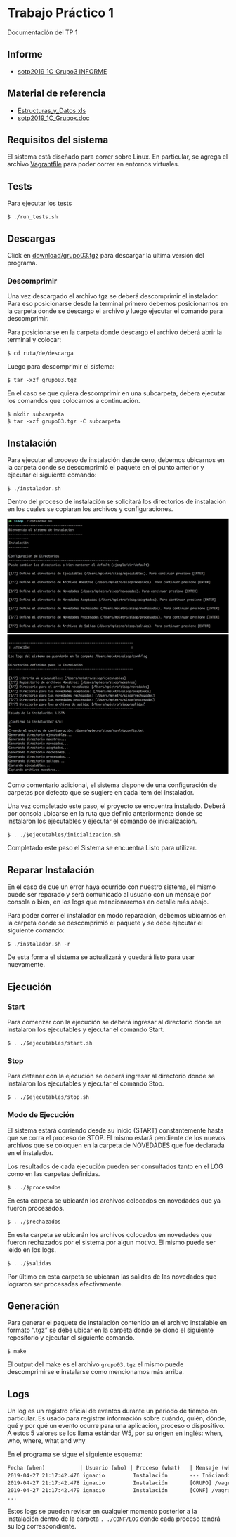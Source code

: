 # Trabajo Práctico 1
Documentación del TP 1

## Informe
* [sotp2019_1C_Grupo3 INFORME](https://docs.google.com/document/d/17fwBOCXZRLtW0UiFKPMIN38buXLxz6Wy7q4qGKFwdN8/edit?usp=sharing)

## Material de referencia
* [Estructuras_y_Datos.xls](https://drive.google.com/file/d/0BxKJAFKQWp8US1pDMFdZRi1TM3JvSmZMSUFYTDBwWjRDMjQw/view?usp=sharing)
* [sotp2019_1C_Grupox.doc](https://drive.google.com/file/d/0BxKJAFKQWp8UaHZHVmdIR2gyLVI5dkV5ZzlQLURxYU5EYnRF/view?usp=sharing)

## Requisitos del sistema
El sistema está diseñado para correr sobre Linux.
En particular, se agrega el archivo [Vagrantfile](../Vagrantfile) para poder correr en entornos virtuales.

## Tests
Para ejecutar los tests

    $ ./run_tests.sh

## Descargas 
Click en [download/grupo03.tgz](download/grupo03.tgz) para descargar la última versión del programa.

### Descomprimir

Una vez descargado el archivo tgz se deberá descomprimir el instalador. Para eso posicionarse desde la terminal primero debemos posicionarnos en la carpeta donde se descargo el archivo y luego ejecutar el comando para descomprimir.

Para posicionarse en la carpeta donde descargo el archivo deberá abrir la terminal y colocar:

    $ cd ruta/de/descarga

Luego para descomprimir el sistema:

    $ tar -xzf grupo03.tgz

En el caso se que quiera descomprimir en una subcarpeta, debera ejecutar los comandos que colocamos a continuación.

    $ mkdir subcarpeta
    $ tar -xzf grupo03.tgz -C subcarpeta

## Instalación
Para ejecutar el proceso de instalación desde cero, debemos ubicarnos en la carpeta donde se descomprimió el paquete en el punto anterior y ejecutar el siguiente comando:

    $ ./instalador.sh

Dentro del proceso de instalación se solicitará los directorios de instalación en los cuales se copiaran los archivos y configuraciones.

![Screenshot](/images/instalador1.png)
![Screenshot](/images/installador2.png)

Como comentario adicional, el sistema dispone de una configuración de carpetas por defecto que se sugiere en cada item del instalador.

Una vez completado este paso, el proyecto se encuentra instalado. Deberá por consola ubicarse en la ruta que definio anteriormente donde se instalaron los ejecutables y ejecutar el comando de inicialización.

    $ . ./$ejecutables/inicializacion.sh

Completado este paso el Sistema se encuentra Listo para utilizar.

## Reparar Instalación
En el caso de que un error haya ocurrido con nuestro sistema, el mismo puede ser reparado y será comunicado al usuario con un mensaje por consola o bien, en los logs que mencionaremos en detalle más abajo.

Para poder correr el instalador en modo reparación, debemos ubicarnos en la carpeta donde se descomprimió el paquete y se debe ejecutar el siguiente comando:

    $ ./instalador.sh -r

De esta forma el sistema se actualizará y quedará listo para usar nuevamente.

## Ejecución

### Start

Para comenzar con la ejecución se deberá ingresar al directorio donde se instalaron los ejecutables y ejecutar el comando Start.

    $ . ./$ejecutables/start.sh

### Stop

Para detener con la ejecución se deberá ingresar al directorio donde se instalaron los ejecutables y ejecutar el comando Stop.

    $ . ./$ejecutables/stop.sh
    
### Modo de Ejecución

El sistema estará corriendo desde su inicio (START) constantemente hasta que se corra el proceso de STOP. El mismo estará pendiente de los nuevos archivos que se coloquen en la carpeta de NOVEDADES que fue declarada en el instalador.

Los resultados de cada ejecución pueden ser consultados tanto en el LOG como en las carpetas definidas.

    $ . ./$procesados
    
En esta carpeta se ubicarán los archivos colocados en novedades que ya fueron procesados.

    $ . ./$rechazados
    
En esta carpeta se ubicarán los archivos colocados en novedades que fueron rechazados por el sistema por algun motivo. El mismo puede ser leido en los logs.

    $ . ./$salidas
    
Por último en esta carpeta se ubicarán las salidas de las novedades que lograron ser procesadas efectivamente.

## Generación
Para generar el paquete de instalación contenido en el archivo instalable en formato “.tgz” se debe ubicar en la carpeta donde se clono el siguiente repositorio y ejecutar el siguiente comando.

    $ make

El output del make es el archivo `grupo03.tgz` el mismo puede descomprimirse e instalarse como mencionamos más arriba.

## Logs
Un log es un registro oficial de eventos durante un periodo de tiempo en particular. 
Es usado para registrar información sobre cuándo, quién, dónde, qué y por qué un evento ocurre para una aplicación, proceso o dispositivo. 
A estos 5 valores se los llama estándar W5, por su origen en inglés: when, who, where, what and why

En el programa se sigue el siguiente esquema:

```txt
Fecha (when)           | Usuario (who) | Proceso (what)   | Mensaje (why & where)
2019-04-27 21:17:42.476 ignacio         Instalación       --- Iniciando instalación ---
2019-04-27 21:17:42.478 ignacio         Instalación       [GRUPO] /vagrant/tp1/nacho/grupo3
2019-04-27 21:17:42.479 ignacio         Instalación       [CONF] /vagrant/tp1/nacho/grupo3/conf
...

```

Estos logs se pueden revisar en cualquier momento posterior a la instalación dentro de la carpeta  `. ./CONF/LOG` donde cada proceso tendrá su log correspondiente.
